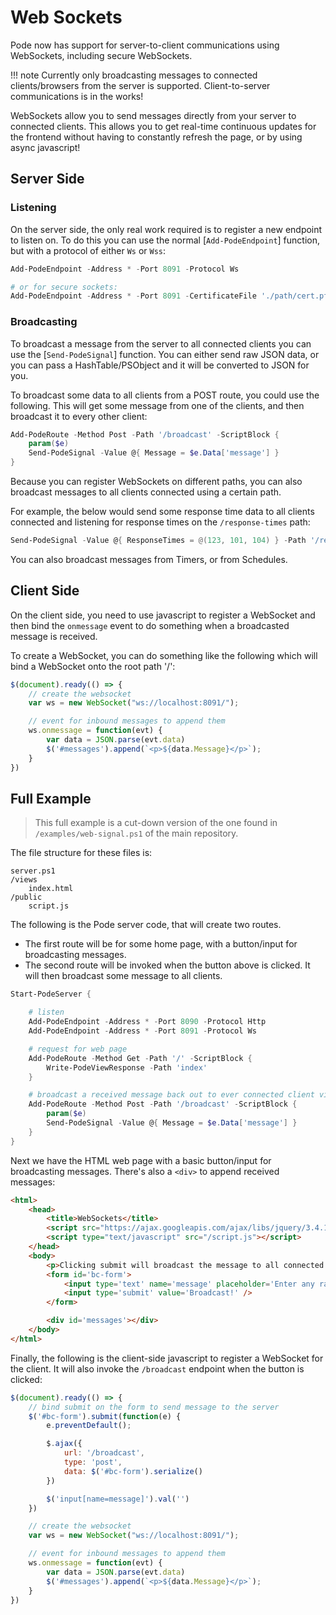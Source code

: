# Web Sockets

Pode now has support for server-to-client communications using WebSockets, including secure WebSockets.

!!! note
    Currently only broadcasting messages to connected clients/browsers from the server is supported. Client-to-server communications is in the works!

WebSockets allow you to send messages directly from your server to connected clients. This allows you to get real-time continuous updates for the frontend without having to constantly refresh the page, or by using async javascript!

## Server Side

### Listening

On the server side, the only real work required is to register a new endpoint to listen on. To do this you can use the normal [`Add-PodeEndpoint`] function, but with a protocol of either `Ws` or `Wss`:

```powershell
Add-PodeEndpoint -Address * -Port 8091 -Protocol Ws

# or for secure sockets:
Add-PodeEndpoint -Address * -Port 8091 -CertificateFile './path/cert.pfx' -CertificatePassword 'dummy' -Protocol Wss
```

### Broadcasting

To broadcast a message from the server to all connected clients you can use the [`Send-PodeSignal`] function. You can either send raw JSON data, or you can pass a HashTable/PSObject and it will be converted to JSON for you.

To broadcast some data to all clients from a POST route, you could use the following. This will get some message from one of the clients, and then broadcast it to every other client:

```powershell
Add-PodeRoute -Method Post -Path '/broadcast' -ScriptBlock {
    param($e)
    Send-PodeSignal -Value @{ Message = $e.Data['message'] }
}
```

Because you can register WebSockets on different paths, you can also broadcast messages to all clients connected using a certain path.

For example, the below would send some response time data to all clients connected and listening for response times on the `/response-times` path:

```powershell
Send-PodeSignal -Value @{ ResponseTimes = @(123, 101, 104) } -Path '/response-times'
```

You can also broadcast messages from Timers, or from Schedules.

## Client Side

On the client side, you need to use javascript to register a WebSocket and then bind the `onmessage` event to do something when a broadcasted message is received.

To create a WebSocket, you can do something like the following which will bind a WebSocket onto the root path '/':

```javascript
$(document).ready(() => {
    // create the websocket
    var ws = new WebSocket("ws://localhost:8091/");

    // event for inbound messages to append them
    ws.onmessage = function(evt) {
        var data = JSON.parse(evt.data)
        $('#messages').append(`<p>${data.Message}</p>`);
    }
})
```

## Full Example

> This full example is a cut-down version of the one found in `/examples/web-signal.ps1` of the main repository.

The file structure for these files is:

```plain
server.ps1
/views
    index.html
/public
    script.js
```

The following is the Pode server code, that will create two routes.

* The first route will be for some home page, with a button/input for broadcasting messages.
* The second route will be invoked when the button above is clicked. It will then broadcast some message to all clients.

```powershell
Start-PodeServer {

    # listen
    Add-PodeEndpoint -Address * -Port 8090 -Protocol Http
    Add-PodeEndpoint -Address * -Port 8091 -Protocol Ws

    # request for web page
    Add-PodeRoute -Method Get -Path '/' -ScriptBlock {
        Write-PodeViewResponse -Path 'index'
    }

    # broadcast a received message back out to ever connected client via websockets
    Add-PodeRoute -Method Post -Path '/broadcast' -ScriptBlock {
        param($e)
        Send-PodeSignal -Value @{ Message = $e.Data['message'] }
    }
}
```

Next we have the HTML web page with a basic button/input for broadcasting messages. There's also a `<div>` to append received messages:

```html
<html>
    <head>
        <title>WebSockets</title>
        <script src="https://ajax.googleapis.com/ajax/libs/jquery/3.4.1/jquery.min.js"></script>
        <script type="text/javascript" src="/script.js"></script>
    </head>
    <body>
        <p>Clicking submit will broadcast the message to all connected clients</p>
        <form id='bc-form'>
            <input type='text' name='message' placeholder='Enter any random text' />
            <input type='submit' value='Broadcast!' />
        </form>

        <div id='messages'></div>
    </body>
</html>
```

Finally, the following is the client-side javascript to register a WebSocket for the client. It will also invoke the `/broadcast` endpoint when the button is clicked:

```javascript
$(document).ready(() => {
    // bind submit on the form to send message to the server
    $('#bc-form').submit(function(e) {
        e.preventDefault();

        $.ajax({
            url: '/broadcast',
            type: 'post',
            data: $('#bc-form').serialize()
        })

        $('input[name=message]').val('')
    })

    // create the websocket
    var ws = new WebSocket("ws://localhost:8091/");

    // event for inbound messages to append them
    ws.onmessage = function(evt) {
        var data = JSON.parse(evt.data)
        $('#messages').append(`<p>${data.Message}</p>`);
    }
})
```


